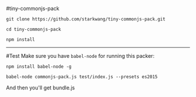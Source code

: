 #tiny-commonjs-pack

```
git clone https://github.com/starkwang/tiny-commonjs-pack.git

cd tiny-commonjs-pack

npm install
```
------


#Test
Make sure you have `babel-node` for running this packer:

```
npm install babel-node -g
```
```
babel-node commonjs-pack.js test/index.js --presets es2015
```
And then you'll get bundle.js
